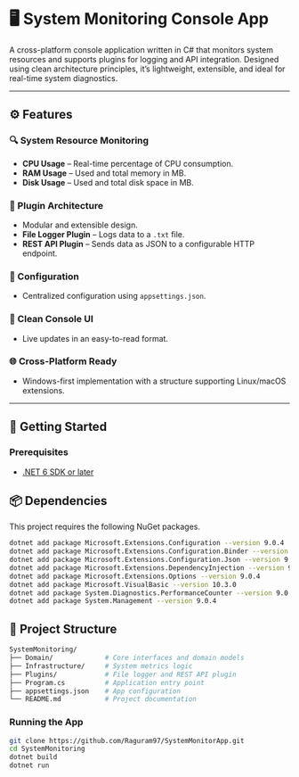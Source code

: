# 🖥️ System Monitoring Console App

A cross-platform console application written in C# that monitors system resources and supports plugins for logging and API integration. Designed using clean architecture principles, it’s lightweight, extensible, and ideal for real-time system diagnostics.

---

## ⚙️ Features

### 🔍 System Resource Monitoring
- **CPU Usage** – Real-time percentage of CPU consumption.
- **RAM Usage** – Used and total memory in MB.
- **Disk Usage** – Used and total disk space in MB.

### 🧩 Plugin Architecture
- Modular and extensible design.
- **File Logger Plugin** – Logs data to a `.txt` file.
- **REST API Plugin** – Sends data as JSON to a configurable HTTP endpoint.

### 📁 Configuration
- Centralized configuration using `appsettings.json`.

### 🧼 Clean Console UI
- Live updates in an easy-to-read format.

### 🌐 Cross-Platform Ready
- Windows-first implementation with a structure supporting Linux/macOS extensions.

---

## 🧪 Getting Started

### Prerequisites
- [.NET 6 SDK or later](https://dotnet.microsoft.com/en-us/download)

## 📦 Dependencies
This project requires the following NuGet packages.

```bash
dotnet add package Microsoft.Extensions.Configuration --version 9.0.4
dotnet add package Microsoft.Extensions.Configuration.Binder --version 9.0.4
dotnet add package Microsoft.Extensions.Configuration.Json --version 9.0.4
dotnet add package Microsoft.Extensions.DependencyInjection --version 9.0.4
dotnet add package Microsoft.Extensions.Options --version 9.0.4
dotnet add package Microsoft.VisualBasic --version 10.3.0
dotnet add package System.Diagnostics.PerformanceCounter --version 9.0.4
dotnet add package System.Management --version 9.0.4
```
## 📁 Project Structure
```bash
SystemMonitoring/
├── Domain/             # Core interfaces and domain models
├── Infrastructure/     # System metrics logic
├── Plugins/            # File logger and REST API plugin
├── Program.cs          # Application entry point
├── appsettings.json    # App configuration
└── README.md           # Project documentation
```
### Running the App

```bash
git clone https://github.com/Raguram97/SystemMonitorApp.git
cd SystemMonitoring
dotnet build
dotnet run
```
